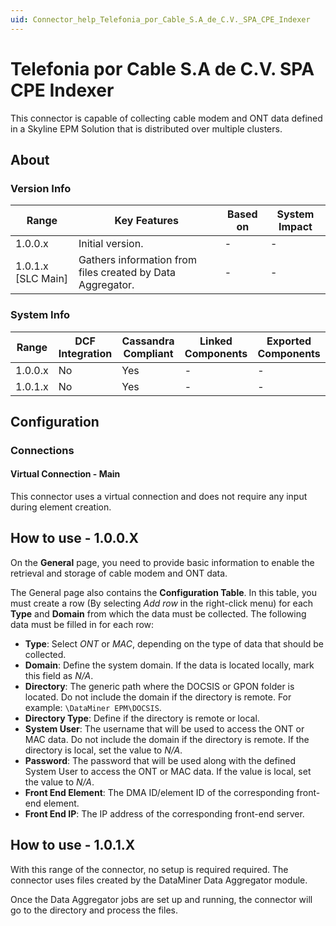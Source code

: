 ```yaml
---
uid: Connector_help_Telefonia_por_Cable_S.A_de_C.V._SPA_CPE_Indexer
---
```


# Telefonia por Cable S.A de C.V. SPA CPE Indexer

This connector is capable of collecting cable modem and ONT data defined in a Skyline EPM Solution that is distributed over multiple clusters.

## About

### Version Info

| Range              | Key Features                                               | Based on | System Impact |
|--------------------|------------------------------------------------------------|----------|---------------|
| 1.0.0.x            | Initial version.                                           | -        | -             |
| 1.0.1.x [SLC Main] | Gathers information from files created by Data Aggregator. | -        | -             |

### System Info

| Range     | DCF Integration     | Cassandra Compliant     | Linked Components     | Exported Components     |
|-----------|---------------------|-------------------------|-----------------------|-------------------------|
| 1.0.0.x   | No                  | Yes                     | -                     | -                       |
| 1.0.1.x   | No                  | Yes                     | -                     | -                       |

## Configuration

### Connections

#### Virtual Connection - Main

This connector uses a virtual connection and does not require any input during element creation.

## How to use - 1.0.0.X

On the **General** page, you need to provide basic information to enable the retrieval and storage of cable modem and ONT data.

The General page also contains the **Configuration Table**. In this table, you must create a row (By selecting *Add row* in the right-click menu) for each **Type** and **Domain** from which the data must be collected. The following data must be filled in for each row:

- **Type**: Select *ONT* or *MAC*, depending on the type of data that should be collected.
- **Domain**: Define the system domain. If the data is located locally, mark this field as *N/A*.
- **Directory**: The generic path where the DOCSIS or GPON folder is located. Do not include the domain if the directory is remote. For example: `\DataMiner EPM\DOCSIS`.
- **Directory Type**: Define if the directory is remote or local.
- **System User**: The username that will be used to access the ONT or MAC data. Do not include the domain if the directory is remote. If the directory is local, set the value to *N/A*.
- **Password**: The password that will be used along with the defined System User to access the ONT or MAC data. If the value is local, set the value to *N/A*.
- **Front End Element**: The DMA ID/element ID of the corresponding front-end element.
- **Front End IP**: The IP address of the corresponding front-end server.

## How to use - 1.0.1.X

With this range of the connector, no setup is required required. The connector uses files created by the DataMiner Data Aggregator module.

Once the Data Aggregator jobs are set up and running, the connector will go to the directory and process the files.
